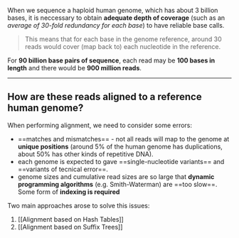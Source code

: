 When we sequence a haploid human genome, which has about 3 billion bases, it is neccessary to obtain **adequate depth of coverage** (such as an *average of 30-fold redundancy for each base*) to have reliable base calls.

> This means that for each base in the genome reference, around 30 reads would cover (map back to) each nucleotide in the reference.

For **90 billion base pairs of sequence**, each read may be **100 bases in length** and there would be **900 million reads**.

---

## How are these reads aligned to a reference human genome?

When performing alignment, we need to consider some errors:

- ==matches and mismatches== - not all reads will map to the genome at **unique positions** (around 5% of the human genome has duplications, about 50% has other kinds of repetitive DNA).
- each genome is expected to gave ==single-nucleotide variants== and ==variants of tecnical error==.
- genome sizes and cumulative read sizes are so large that **dynamic programming algorithms** (e.g. Smith-Waterman) are ==too slow==. Some form of **indexing is required**

Two main approaches arose to solve this issues:

1. [[Alignment based on Hash Tables]]
2. [[Alignment based on Suffix Trees]]